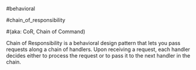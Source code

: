 #behavioral

#chain_of_responsibility

#(aka: CoR, Chain of Command)

Chain of Responsibility 
is a behavioral design pattern 
that lets you pass requests
along a chain of handlers. 
Upon receiving a request, 
each handler decides 
either to process the request 
or to pass it 
to the next handler 
in the chain.

